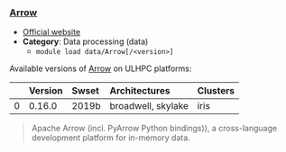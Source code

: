 ### [Arrow](https://arrow.apache.org)

* [Official website](https://arrow.apache.org)
* __Category__: Data processing (data)
    -  `module load data/Arrow[/<version>]`

Available versions of [Arrow](https://arrow.apache.org) on ULHPC platforms:

|    | Version   | Swset   | Architectures      | Clusters   |
|---:|:----------|:--------|:-------------------|:-----------|
|  0 | 0.16.0    | 2019b   | broadwell, skylake | iris       |

> Apache Arrow (incl. PyArrow Python bindings)), a cross-language development platform for in-memory data.

